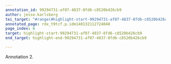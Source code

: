 ```yaml
---
annotation_id: 99294731-af07-4837-8fd6-c8520b426cb9
author: jesse.karlsberg
tei_target: "#range(#highlight-start-99294731-af07-4837-8fd6-c8520b426cb9, #highlight-end-99294731-af07-4837-8fd6-c8520b426cb9)"
annotated_page: rdx_t9tcf.p.idm140132112724048
page_index: 6
target: highlight-start-99294731-af07-4837-8fd6-c8520b426cb9
end_target: highlight-end-99294731-af07-4837-8fd6-c8520b426cb9

---
```

Annotation 2.
